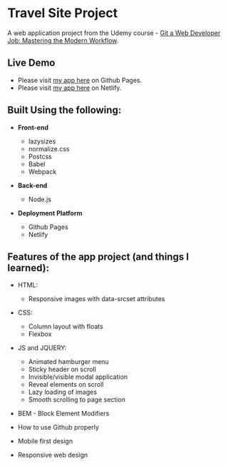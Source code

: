 # Travel Site Project
A web application project from the Udemy course - [Git a Web Developer Job: Mastering the Modern Workflow](https://www.udemy.com/course/git-a-web-developer-job-mastering-the-modern-workflow/).

## Live Demo 
- Please visit [my app here](https://tackpablo.github.io/travel-site/) on Github Pages.
- Please visit [my app here](https://admiring-minsky-b47bf9.netlify.app/) on Netlify.

## Built Using the following:
- **Front-end** 
    - lazysizes
    - normalize.css
    - Postcss
    - Babel
    - Webpack

- **Back-end**
    - Node.js

- **Deployment Platform**
    - Github Pages
    - Netlify

## Features of the app project (and things I learned):

- HTML: 
    - Responsive images with data-srcset attributes

- CSS: 
    - Column layout with floats
    - Flexbox

- JS and JQUERY:
    - Animated hamburger menu
    - Sticky header on scroll
    - Invisible/visible modal application
    - Reveal elements on scroll
    - Lazy loading of images
    - Smooth scrolling to page section
    
- BEM - Block Element Modifiers

- How to use Github properly 

- Mobile first design

- Responsive web design


    
    
    
        
        
        
        
        
        

